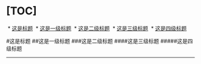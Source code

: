 

[TOC]
============================
  * [这是标题](#这是标题)
  * [这是一级标题](##这是一级标题)
  * [这是二级标题](###这是二级标题)
  * [这是三级标题](####这是三级标题)
  * [这是四级标题](#####这是四级标题)


#这是标题
##这是一级标题
###这是二级标题
####这是三级标题
#####这是四级标题


----------
